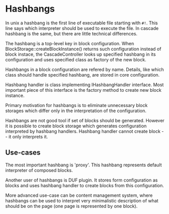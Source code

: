 Hashbangs
=========

In unix a hashbang is the first line of executable file starting with `#!`.
This line says which interpreter should be used to execute the file. In cascade
hashbang is the same, but there are little technical differences.

The hashbang is a top-level key in block configuration. When
BlockStorage::createBlockInstance() returns such configuration instead of block
instace, the CascadeController looks up specified hashbang in its configuration
and uses specified class as factory of the new block.

Hashbangs in a block configuration are refered by name. Details, like which
class should handle specified hashbang, are stored in core configuration.

Hashbang handler is class implementing IHashbangHandler interface. Most
important piece of this interface is the factory method to create new block
instance.

Primary motivation for hashbangs is to eliminate unnecessary block storages
which differ only in the interpretation of the configuration.

Hashbangs are not good tool if set of blocks should be generated. However it is
possible to create block storage which generates configuration interpreted by
hashbang handlers. Hashbang handler cannot create block -- it only interprets it.


Use-cases
---------

The most important hashbang is 'proxy'. This hashbang represents default
interpreter of composed blocks.

Another user of hashbangs is DUF plugin. It stores form configuration as blocks
and uses hashbang handler to create blocks from this configuration.

More advanced use-case can be content management system, where hashbangs can be
used to interpret very minimalistic description of what should be on the page
(one page is represented by one block).

